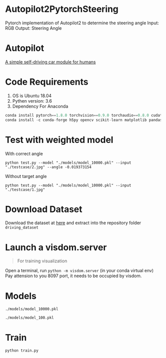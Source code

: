 # Autopilot2PytorchSteering

Pytorch implementation of Autopilot2 to determine the steering angle
Input: RGB
Output: Steering Angle

# Autopilot

[A simple self-driving car module for humans](https://github.com/akshaybahadur21/Autopilot)   

# Code Requirements
1. OS is Ubuntu 18.04
2. Pythen version: 3.6
3. Dependency
For Anaconda
```python
conda install pytorch==1.8.0 torchvision==0.9.0 torchaudio==0.8.0 cudatoolkit=11.1 -c pytorch -c conda-forge
conda install -c conda-forge h5py opencv scikit-learn matplotlib pandas scipy imageio visdom jsonpatch
```

# Test with weighted model

With correct angle

`python test.py --model "./models/model_10000.pkl" --input "./testcase/2.jpg" --angle -0.019373154`

Without target angle

`python test.py --model "./models/model_10000.pkl" --input "./testcase/1.jpg"`

# Download Dataset

Download the dataset at [here](https://github.com/SullyChen/driving-datasets) and extract into the repository folder `driving_dataset`


# Launch a visdom.server
> For training visualization

Open a terminal, run `python -m visdom.server` (in your conda virtual env)
Pay attension to you 8097 port, it needs to be occupied by visdom.

# Models

`./models/model_10000.pkl`

`./models/model_100.pkl`

# Train

`python train.py`


